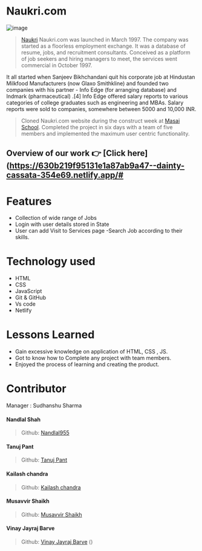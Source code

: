 # Naukri.com
![image](https://user-images.githubusercontent.com/96822665/208378507-bc11b533-a1f1-46ba-9e0b-d436752ab9af.png)


> [Naukri](https://www.naukri.com/) Naukri.com was launched in March 1997. The company was started as a floorless employment exchange. It was a database of resume, jobs, and recruitment consultants. Conceived as a platform of job seekers and hiring managers to meet, the services went commercial in October 1997.

It all started when Sanjeev Bikhchandani quit his corporate job at Hindustan Milkfood Manufacturers (now Glaxo Smithkline) and founded two companies with his partner - Info Edge (for arranging database) and Indmark (pharmaceutical) .[4] Info Edge offered salary reports to various categories of college graduates such as engineering and MBAs. Salary reports were sold to companies, somewhere between 5000 and 10,000 INR.


> Cloned Naukri.com website during the construct week at [Masai School](https://masaischool.com/). Completed the project in six days with a team of five members and implemented the maximum user centric functionality.

## Overview of our work 👉 [Click here](https://630b219f95131e1a87ab9a47--dainty-cassata-354e69.netlify.app/#



# Features

- Collection of wide range of Jobs
- Login with user details stored in State
- User can add Visit to Services page
-Search Job according to their skills.

# Technology used 

- HTML
- CSS
- JavaScript
- Git & GitHub
- Vs code
- Netlify 

# Lessons Learned

- Gain excessive knowledge on application of HTML, CSS , JS.
- Got to know how to Complete any project with team members.
- Enjoyed the process of learning and creating the product.


# Contributor
Manager : Sudhanshu Sharma
#### Nandlal Shah
> Github: [Nandlal955](https://github.com/NandlalShah955) 

#### Tanuj Pant
> Github: [Tanuj Pant](https://github.com/IInnffiinniittyy) 

#### Kailash chandra
> Github: [Kailash chandra](https://github.com/Gurjazz18) 

#### Musavvir Shaikh
> Github: [Musavvir Shaikh](https://github.com/shaikh9560) 

#### Vinay Jayraj Barve
> Github: [Vinay Jayraj Barve](https://github.com/vinaybarve) 
()

